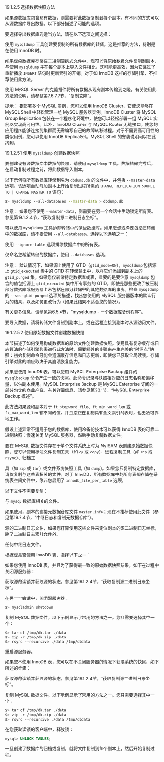 19.1.2.5 选择数据快照方法

如果源数据库包含现有数据，则需要将此数据复制到每个副本。有不同的方式可以从源数据库导出数据。以下部分描述了可能的选项。

要选择导出数据库的适当方法，请在以下选项之间选择：

使用 `mysqldump` 工具创建要复制的所有数据库的转储。这是推荐的方法，特别是在使用 InnoDB 时。

如果您的数据库存储在二进制便携式文件中，您可以将原始数据文件复制到副本。与使用 `mysqldump` 并在每个副本上导入文件相比，这可能更高效，因为它跳过了重新播放 `INSERT` 语句时更新索引的开销。对于如 InnoDB 这样的存储引擎，不推荐使用此方法。

使用 MySQL Server 的克隆插件将所有数据从现有副本传输到克隆。有关使用此方法的说明，请参见第7.6.7.7节，“复制克隆”。

提示：
要部署多个 MySQL 实例，您可以使用 InnoDB Cluster，它使您能够在 MySQL Shell 中轻松管理一组 MySQL 服务器实例。InnoDB Cluster 将 MySQL Group Replication 包装在一个程序化环境中，使您可以轻松部署一组 MySQL 实例以实现高可用性。此外，InnoDB Cluster 与 MySQL Router 无缝接口，使您的应用程序能够连接到集群而无需编写自己的故障转移过程。对于不需要高可用性的类似用例，您可以使用 InnoDB ReplicaSet。MySQL Shell 的安装说明可以在此找到。

19.1.2.5.1 使用 `mysqldump` 创建数据快照

要创建现有源数据库中数据的快照，请使用 `mysqldump` 工具。数据转储完成后，在启动复制过程之前，将此数据导入副本。

以下示例将所有数据库转储到名为 `dbdump.db` 的文件中，并包括 `--master-data` 选项，该选项自动附加副本上开始复制过程所需的 `CHANGE REPLICATION SOURCE TO | CHANGE MASTER TO` 语句：

```sh
$> mysqldump --all-databases --master-data > dbdump.db
```

注意：
如果您不使用 `--master-data`，则需要在另一个会话中手动锁定所有表。参见第19.1.2.4节，“获取复制源二进制日志坐标”。

可以使用 `mysqldump` 工具排除转储中的某些数据库。如果您想选择要包括在转储中的数据库，请不要使用 `--all-databases`。选择以下选项之一：

使用 `--ignore-table` 选项排除数据库中的所有表。

仅命名您希望转储的数据库，使用 `--databases` 选项。

注意：
默认情况下，如果源上使用了 GTID（`gtid_mode=ON`），`mysqldump` 包括源上 `gtid_executed` 集中的 GTID 在转储输出中，以将它们添加到副本上的 `gtid_purged` 集。如果您仅转储特定数据库或表，重要的是要注意 `mysqldump` 包含的值包括源上 `gtid_executed` 集中所有事务的 GTID，即使是那些更改了被压制部分数据库或服务器上未包括在部分转储中的其他数据库的事务。检查 `mysqldump` 的 `--set-gtid-purged` 选项的描述，找出您使用的 MySQL 服务器版本的默认行为的结果，以及如何更改行为（如果此结果不适合您的情况）。

有关更多信息，请参见第6.5.4节，“mysqldump - 一个数据库备份程序”。

要导入数据，请将转储文件复制到副本上，或在远程连接到副本时从源访问文件。

19.1.2.5.2 使用原始数据文件创建数据快照

本节描述了如何使用构成数据库的原始文件创建数据快照。使用具有复杂缓存或日志算法的存储引擎的表进行此方法时，需要额外的步骤来产生完美的“时间点”快照：初始复制命令可能会遗漏缓存信息和日志更新，即使您已获取全局读锁。存储引擎对此的响应取决于其崩溃恢复能力。

如果您使用 InnoDB 表，可以使用 MySQL Enterprise Backup 组件的 `mysqlbackup` 命令产生一致的快照。此命令记录与快照相对应的日志名称和偏移量，以供副本使用。MySQL Enterprise Backup 是 MySQL Enterprise 订阅的一部分包含的商业产品。有关详细信息，请参见第32.1节，“MySQL Enterprise Backup 概述”。

此方法如果源和副本对于 `ft_stopword_file`、`ft_min_word_len` 或 `ft_max_word_len` 有不同的值，并且您正在复制具有全文索引的表时，也无法可靠地工作。

假设上述异常不适用于您的数据库，使用冷备份技术可以获得 InnoDB 表的可靠二进制快照：慢速关闭 MySQL 服务器，然后手动复制数据文件。

要在 MySQL 数据文件存在于单个文件系统上时为 MyISAM 表创建原始数据快照，您可以使用标准文件复制工具（如 `cp` 或 `copy`）、远程复制工具（如 `scp` 或 `rsync`）、归档工

具（如 `zip` 或 `tar`）或文件系统快照工具（如 `dump`）。如果您只复制特定数据库，请仅复制与这些表相关的文件。对于 InnoDB，所有数据库中的所有表都存储在系统表空间文件中，除非您启用了 `innodb_file_per_table` 选项。

以下文件不需要复制：

与 `mysql` 数据库相关的文件。

如果使用，副本的连接元数据仓库文件 `master.info`；现在不推荐使用此文件（参见第19.2.4节，“中继日志和复制元数据仓库”）。

源的二进制日志文件，如果您打算使用这些文件来定位副本的源二进制日志坐标，除了二进制日志索引文件外。

任何中继日志文件。

根据您是否使用 InnoDB 表，选择以下之一：

如果您使用 InnoDB 表，并且为了获得最一致的原始数据快照结果，如下在过程中关闭源服务器：

获取源的读锁并获取源的状态。参见第19.1.2.4节，“获取复制源二进制日志坐标”。

在另一个会话中，关闭源服务器：

```sh
$> mysqladmin shutdown
```

复制 MySQL 数据文件。以下示例显示了常用的方法之一。您只需要选择其中一个：

```sh
$> tar cf /tmp/db.tar ./data
$> zip -r /tmp/db.zip ./data
$> rsync --recursive ./data /tmp/dbdata
```

重启源服务器。

如果您不使用 InnoDB 表，您可以在不关闭服务器的情况下获取系统的快照，如下所述的步骤：

获取源的读锁并获取源的状态。参见第19.1.2.4节，“获取复制源二进制日志坐标”。

复制 MySQL 数据文件。以下示例显示了常用的方法之一。您只需要选择其中一个：

```sh
$> tar cf /tmp/db.tar ./data
$> zip -r /tmp/db.zip ./data
$> rsync --recursive ./data /tmp/dbdata
```

在您获取读锁的客户端中，释放锁：

```sql
mysql> UNLOCK TABLES;
```

一旦创建了数据库的归档或复制，就将文件复制到每个副本上，然后开始复制过程。